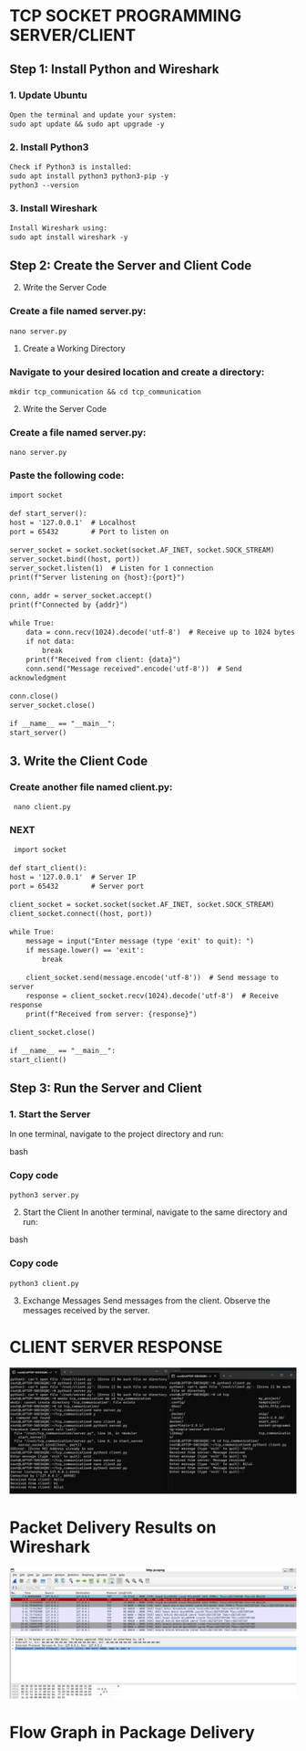 # TCP SOCKET PROGRAMMING SERVER/CLIENT
 ## Step 1: Install Python and Wireshark
  ### 1. Update Ubuntu
    Open the terminal and update your system:
    sudo apt update && sudo apt upgrade -y
  ### 2. Install Python3
    Check if Python3 is installed:
    sudo apt install python3 python3-pip -y
    python3 --version
  ### 3. Install Wireshark
    Install Wireshark using:
    sudo apt install wireshark -y
 ## Step 2: Create the Server and Client Code
  2. Write the Server Code
  ### Create a file named server.py:
    nano server.py
  1. Create a Working Directory
  ### Navigate to your desired location and create a directory:
    mkdir tcp_communication && cd tcp_communication
  2. Write the Server Code
  ### Create a file named server.py:
    nano server.py
  ### Paste the following code:
    import socket

    def start_server():
    host = '127.0.0.1'  # Localhost
    port = 65432        # Port to listen on

    server_socket = socket.socket(socket.AF_INET, socket.SOCK_STREAM)
    server_socket.bind((host, port))
    server_socket.listen(1)  # Listen for 1 connection
    print(f"Server listening on {host}:{port}")

    conn, addr = server_socket.accept()
    print(f"Connected by {addr}")

    while True:
        data = conn.recv(1024).decode('utf-8')  # Receive up to 1024 bytes
        if not data:
            break
        print(f"Received from client: {data}")
        conn.send("Message received".encode('utf-8'))  # Send acknowledgment

    conn.close()
    server_socket.close()

    if __name__ == "__main__":
    start_server()
 ## 3. Write the Client Code
  ### Create another file named client.py:
     nano client.py
  ### NEXT
     import socket

    def start_client():
    host = '127.0.0.1'  # Server IP
    port = 65432        # Server port

    client_socket = socket.socket(socket.AF_INET, socket.SOCK_STREAM)
    client_socket.connect((host, port))

    while True:
        message = input("Enter message (type 'exit' to quit): ")
        if message.lower() == 'exit':
            break

        client_socket.send(message.encode('utf-8'))  # Send message to server
        response = client_socket.recv(1024).decode('utf-8')  # Receive response
        print(f"Received from server: {response}")

    client_socket.close()

    if __name__ == "__main__":
    start_client()
  ## Step 3: Run the Server and Client
### 1. Start the Server
In one terminal, navigate to the project directory and run:

bash
### Copy code
    python3 server.py
2. Start the Client
In another terminal, navigate to the same directory and run:

bash
### Copy code
    python3 client.py
3. Exchange Messages
Send messages from the client.
Observe the messages received by the server.

# CLIENT SERVER RESPONSE
![](https://github.com/bilal0198/UAS/blob/d4cf178e6b08a500570ee63291d9a89e750f2ede/README/SOCKET%20PROGRAMMING.png)

#  Packet Delivery Results on Wireshark
![](https://github.com/bilal0198/UAS/blob/21ab518873c6c0fee5e0fb8c8dc5e83687faaf1f/README/tugas1.png)

# Flow Graph in Package Delivery









